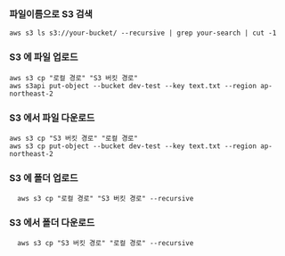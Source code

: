 ### 파일이름으로 S3 검색

```
aws s3 ls s3://your-bucket/ --recursive | grep your-search | cut -1
```

### S3 에 파일 업로드

```
aws s3 cp "로컬 경로" "S3 버킷 경로"
aws s3api put-object --bucket dev-test --key text.txt --region ap-northeast-2
```

### S3 에서 파일 다운로드

```
aws s3 cp "S3 버킷 경로" "로컬 경로"
aws s3 cp put-object --bucket dev-test --key text.txt --region ap-northeast-2
```
### S3 에 폴더 업로드

```
  aws s3 cp "로컬 경로" "S3 버킷 경로" --recursive
```

### S3 에서 폴더 다운로드

```
  aws s3 cp "S3 버킷 경로" "로컬 경로" --recursive
```
